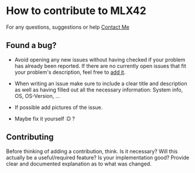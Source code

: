 # How to contribute to MLX42

For any questions, suggestions or help [Contact Me](mailto:lde-la-h@student.codam.nl)

## **Found a bug?**

* Avoid opening any new issues without having checked if your problem has already been reported. If there are no currently open issues that fit your problem's description, feel free to [add it](https://github.com/FlaxEngine/FlaxEngine/issues/new).

* When writing an issue make sure to include a clear title and description as well as having filled out all the necessary information: System info, OS, OS-Version, ...

* If possible add pictures of the issue.

* Maybe fix it yourself :D ?

## Contributing

Before thinking of adding a contribution, think. Is it necessary? Will this actually be a useful/required feature? Is your implementation good?
Provide clear and documented explanation as to what was changed.
